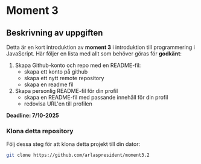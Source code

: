 # Moment 3
## Beskrivning av uppgiften
Detta är en kort introduktion av **moment 3** i introduktion till programmering i JavaScript. Här följer en lista med allt som behöver göras för **godkänt**:
1. Skapa Github-konto och repo med en README-fil:
    - skapa ett konto på github
    - skapa ett nytt remote repository
    - skapa en readme fil
2. Skapa personlig README-fil för din profil
    - skapa en README-fil med passande innehåll för din profil
    - redovisa URL'en till profilen

**Deadline: 7/10-2025**

### Klona detta repository
Följ dessa steg för att klona detta projekt till din dator:
```bash
git clone https://github.com/arlaspresident/moment3.2




